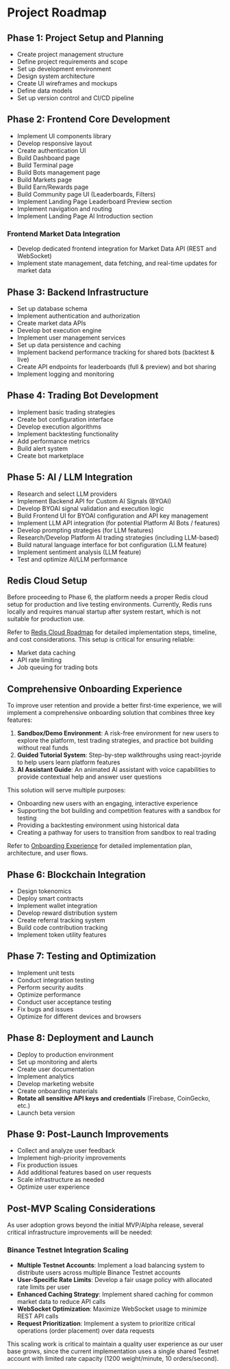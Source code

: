 # Project Roadmap

## Phase 1: Project Setup and Planning

- Create project management structure
- Define project requirements and scope
- Set up development environment
- Design system architecture
- Create UI wireframes and mockups
- Define data models
- Set up version control and CI/CD pipeline

## Phase 2: Frontend Core Development

- Implement UI components library
- Develop responsive layout
- Create authentication UI
- Build Dashboard page
- Build Terminal page
- Build Bots management page
- Build Markets page
- Build Earn/Rewards page
- Build Community page UI (Leaderboards, Filters)
- Implement Landing Page Leaderboard Preview section
- Implement navigation and routing
- Implement Landing Page AI Introduction section

### Frontend Market Data Integration

- Develop dedicated frontend integration for Market Data API (REST and WebSocket)
- Implement state management, data fetching, and real-time updates for market data

## Phase 3: Backend Infrastructure

- Set up database schema
- Implement authentication and authorization
- Create market data APIs
- Develop bot execution engine
- Implement user management services
- Set up data persistence and caching
- Implement backend performance tracking for shared bots (backtest & live)
- Create API endpoints for leaderboards (full & preview) and bot sharing
- Implement logging and monitoring

## Phase 4: Trading Bot Development

- Implement basic trading strategies
- Create bot configuration interface
- Develop execution algorithms
- Implement backtesting functionality
- Add performance metrics
- Build alert system
- Create bot marketplace

## Phase 5: AI / LLM Integration

- Research and select LLM providers
- Implement Backend API for Custom AI Signals (BYOAI)
- Develop BYOAI signal validation and execution logic
- Build Frontend UI for BYOAI configuration and API key management
- Implement LLM API integration (for potential Platform AI Bots / features)
- Develop prompting strategies (for LLM features)
- Research/Develop Platform AI trading strategies (including LLM-based)
- Build natural language interface for bot configuration (LLM feature)
- Implement sentiment analysis (LLM feature)
- Test and optimize AI/LLM performance

## Redis Cloud Setup

Before proceeding to Phase 6, the platform needs a proper Redis cloud setup for production and live testing environments. Currently, Redis runs locally and requires manual startup after system restart, which is not suitable for production use.

Refer to [Redis Cloud Roadmap](redis_cloud_roadmap.md) for detailed implementation steps, timeline, and cost considerations. This setup is critical for ensuring reliable:

- Market data caching
- API rate limiting
- Job queuing for trading bots

## Comprehensive Onboarding Experience

To improve user retention and provide a better first-time experience, we will implement a comprehensive onboarding solution that combines three key features:

1. **Sandbox/Demo Environment**: A risk-free environment for new users to explore the platform, test trading strategies, and practice bot building without real funds
2. **Guided Tutorial System**: Step-by-step walkthroughs using react-joyride to help users learn platform features
3. **AI Assistant Guide**: An animated AI assistant with voice capabilities to provide contextual help and answer user questions

This solution will serve multiple purposes:

- Onboarding new users with an engaging, interactive experience
- Supporting the bot building and competition features with a sandbox for testing
- Providing a backtesting environment using historical data
- Creating a pathway for users to transition from sandbox to real trading

Refer to [Onboarding Experience](onboarding_experience.md) for detailed implementation plan, architecture, and user flows.

## Phase 6: Blockchain Integration

- Design tokenomics
- Deploy smart contracts
- Implement wallet integration
- Develop reward distribution system
- Create referral tracking system
- Build code contribution tracking
- Implement token utility features

## Phase 7: Testing and Optimization

- Implement unit tests
- Conduct integration testing
- Perform security audits
- Optimize performance
- Conduct user acceptance testing
- Fix bugs and issues
- Optimize for different devices and browsers

## Phase 8: Deployment and Launch

- Deploy to production environment
- Set up monitoring and alerts
- Create user documentation
- Implement analytics
- Develop marketing website
- Create onboarding materials
- **Rotate all sensitive API keys and credentials** (Firebase, CoinGecko, etc.)
- Launch beta version

## Phase 9: Post-Launch Improvements

- Collect and analyze user feedback
- Implement high-priority improvements
- Fix production issues
- Add additional features based on user requests
- Scale infrastructure as needed
- Optimize user experience

## Post-MVP Scaling Considerations

As user adoption grows beyond the initial MVP/Alpha release, several critical infrastructure improvements will be needed:

### Binance Testnet Integration Scaling

- **Multiple Testnet Accounts**: Implement a load balancing system to distribute users across multiple Binance Testnet accounts
- **User-Specific Rate Limits**: Develop a fair usage policy with allocated rate limits per user
- **Enhanced Caching Strategy**: Implement shared caching for common market data to reduce API calls
- **WebSocket Optimization**: Maximize WebSocket usage to minimize REST API calls
- **Request Prioritization**: Implement a system to prioritize critical operations (order placement) over data requests

This scaling work is critical to maintain a quality user experience as our user base grows, since the current implementation uses a single shared Testnet account with limited rate capacity (1200 weight/minute, 10 orders/second).
